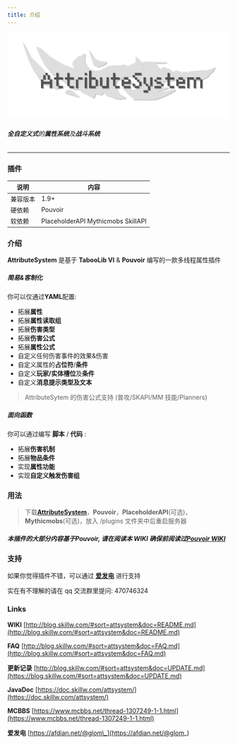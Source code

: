 ```yaml
---
title: 介绍
---
```


![icon](./images/icon.png)

###### **全自定义式**的**属性系统**及**战斗系统**

---

### 插件

| 说明     | 内容                               |
| -------- | ---------------------------------- |
| 兼容版本 | 1.9+                               |
| 硬依赖   | Pouvoir                            |
| 软依赖   | PlaceholderAPI Mythicmobs SkillAPI |

### 介绍

**AttributeSystem** 是基于 **TabooLib VI** & **Pouvoir** 编写的一款多线程属性插件

##### **简易&客制化**

你可以仅通过**YAML**配置:

- 拓展**属性**
- 拓展**属性读取组**
- 拓展**伤害类型**
- 拓展**伤害公式**
- 拓展**属性公式**
- 自定义任何伤害事件的效果&伤害
- 自定义属性的**占位符**/**条件**
- 自定义**玩家/实体槽位**及**条件**
- 自定义**消息提示类型及文本**

> AttributeSytem 的伤害公式支持 (普攻/SKAPI/MM 技能/Planners)

##### **面向函数**

你可以通过编写 **脚本** / **代码** :

- 拓展**伤害机制**
- 拓展**物品条件**
- 实现**属性功能**
- 实现**自定义触发伤害组**

### 用法

> 下载[**AttributeSystem**](https://www.mcbbs.net/thread-1307249-1-1.html)，**Pouvoir**，**PlaceholderAPI**(可选)，**Mythicmobs**(可选)，放入 /plugins 文件夹中后重启服务器

##### 本插件的大部分内容基于**Pouvoir**, 请在阅读本 WIKI 确保前阅读过[Pouvoir WIKI](https://blog.skillw.com/#sort=pouvoir&doc=README.md)

### 支持

如果你觉得插件不错，可以通过 [**爱发电**](https://afdian.net/@glom_) 进行支持

实在有不理解的请在 qq 交流群里提问: 470746324

### Links

**WIKI** [http://blog.skillw.com/#sort=attsystem&doc=README.md](http://blog.skillw.com/#sort=attsystem&doc=README.md)

**FAQ** [http://blog.skillw.com/#sort=attsystem&doc=FAQ.md](http://blog.skillw.com/#sort=attsystem&doc=FAQ.md)

**更新记录** [http://blog.skillw.com/#sort=attsystem&doc=UPDATE.md](https://blog.skillw.com/#sort=attsystem&doc=UPDATE.md)

**JavaDoc** [https://doc.skillw.com/attsystem/](https://doc.skillw.com/attsystem/)

**MCBBS** [https://www.mcbbs.net/thread-1307249-1-1.html](https://www.mcbbs.net/thread-1307249-1-1.html)

**爱发电** [https://afdian.net/@glom\_](https://afdian.net/@glom_)
